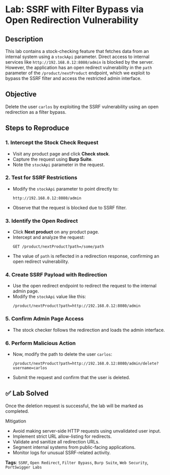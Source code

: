 
# Lab: SSRF with Filter Bypass via Open Redirection Vulnerability

##  Description
This lab contains a stock-checking feature that fetches data from an internal system using a `stockApi` parameter. Direct access to internal services like `http://192.168.0.12:8080/admin` is blocked by the server. However, the application has an open redirect vulnerability in the `path` parameter of the `/product/nextProduct` endpoint, which we exploit to bypass the SSRF filter and access the restricted admin interface.


##  Objective
Delete the user `carlos` by exploiting the SSRF vulnerability using an open redirection as a filter bypass.


##  Steps to Reproduce

### 1. Intercept the Stock Check Request
- Visit any product page and click **Check stock**.
- Capture the request using **Burp Suite**.
- Note the `stockApi` parameter in the request.

### 2. Test for SSRF Restrictions
- Modify the `stockApi` parameter to point directly to:
  ```
  http://192.168.0.12:8080/admin
  ```
- Observe that the request is blocked due to SSRF filter.

### 3. Identify the Open Redirect
- Click **Next product** on any product page.
- Intercept and analyze the request:
  ```
  GET /product/nextProduct?path=/some/path
  ```
- The value of `path` is reflected in a redirection response, confirming an open redirect vulnerability.

### 4. Create SSRF Payload with Redirection
- Use the open redirect endpoint to redirect the request to the internal admin page.
- Modify the `stockApi` value like this:
  ```
  /product/nextProduct?path=http://192.168.0.12:8080/admin
  ```

### 5. Confirm Admin Page Access
- The stock checker follows the redirection and loads the admin interface.

### 6. Perform Malicious Action
- Now, modify the path to delete the user `carlos`:
  ```
  /product/nextProduct?path=http://192.168.0.12:8080/admin/delete?username=carlos
  ```
- Submit the request and confirm that the user is deleted.


## ✅ Lab Solved
Once the deletion request is successful, the lab will be marked as completed.

 Mitigation
- Avoid making server-side HTTP requests using unvalidated user input.
- Implement strict URL allow-listing for redirects.
- Validate and sanitize all redirection URLs.
- Segment internal systems from public-facing applications.
- Monitor logs for unusual SSRF-related activity.


**Tags**: `SSRF`, `Open Redirect`, `Filter Bypass`, `Burp Suite`, `Web Security`, `PortSwigger Labs`
